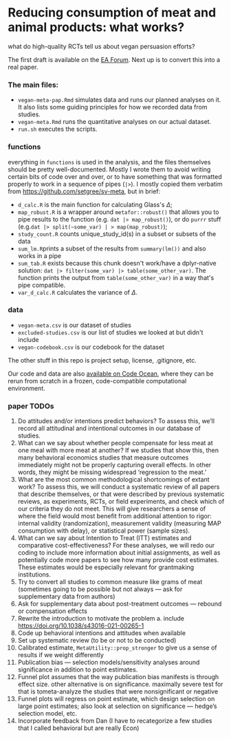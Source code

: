 # Reducing consumption of meat and animal products: what works? 

what do high-quality RCTs tell us about vegan persuasion efforts?

The first draft is available on the [EA Forum](https://forum.effectivealtruism.org/posts/k9qqGZtmWz3x4yaaA/environmental-and-health-appeals-are-the-most-effective). Next up is to convert this into a real paper.

### The main files:

  * `vegan-meta-pap.Rmd` simulates data and runs our planned analyses on it. It also lists some guiding principles for how we recorded data from studies.
  * `vegan-meta.Rmd` runs the quantitative analyses on our actual dataset.
  * `run.sh` executes the scripts.

### functions
everything in `functions` is used in the analysis, and the files themselves should be pretty well-documented. Mostly I wrote them to avoid writing certain bits of code over and over, or to have something that was formatted properly to work in a sequence of pipes (`|>`). I mostly copied them verbatim from https://github.com/setgree/sv-meta, but in brief:
  * `d_calc.R` is the main function for calculating Glass's $\Delta$;
  * `map_robust.R` is a wrapper around `metafor::robust()` that allows you to pipe results to the function (e.g. `dat |> map_robust()`), or do `purrr` stuff (e.g.`dat |> split(~some_var) | > map(map_robust)`);
  * `study_count.R` counts unique_study_id(s) in a subset or subsets of the data 
  * `sum_lm.R`prints a subset of the results from `summary(lm())` and also works in a pipe
  * `sum_tab.R` exists because this chunk doesn't work/have a dplyr-native solution:  `dat |> filter(some_var) |> table(some_other_var)`. The function prints the output from `table(some_other_var)` in a way that's pipe compatible.
  * `var_d_calc.R` calculates the variance of $\Delta$.
  
### data
  * `vegan-meta.csv`  is our dataset of studies
  * `excluded-studies.csv` is our list of studies we looked at but didn't include
  * `vegan-codebook.csv` is our codebook for the dataset
  
The other stuff in this repo is project setup, license, .gitignore, etc. 

Our code and data are also [available on Code Ocean](https://doi.org/10.24433/CO.6020578.v1), where they can be rerun from scratch in a frozen, code-compatible computational environment.

### paper TODOs
1. Do attitudes and/or intentions predict behaviors? To assess this, we’ll record all attitudinal and intentional outcomes in our database of studies.
2. What can we say about whether people compensate for less meat at one meal with more meat at another? If we studies that show this, then many behavioral economics studies that measure outcomes immediately might not be properly capturing overall effects. In other words, they might be missing widespread ‘regression to the meat.’
3. What are the most common methodological shortcomings of extant work? To assess this, we will conduct a systematic review of all papers that describe themselves, or that were described by previous systematic reviews, as experiments, RCTs, or field experiments, and check which of our criteria they do not meet. This will give researchers a sense of where the field would most benefit from additional attention to rigor: internal validity (randomization), measurement validity (measuring MAP consumption with delay), or statistical power (sample sizes). 
4. What can we say about Intention to Treat (ITT) estimates and comparative cost-effectiveness? For these analyses, we will redo our coding to include more information about initial assignments, as well as potentially code more papers to see how many provide cost estimates. These estimates would be especially relevant for grantmaking institutions. 
5. Try to convert all studies to common measure like grams of meat (sometimes going to be possible but not always — ask for supplementary data from authors)
6. Ask for supplementary data about post-treatment outcomes — rebound or compensation effects
7. Rewrite the introduction to motivate the problem
  a. include https://doi.org/10.1038/s43016-021-00265-1
8. Code up behavioral intentions and attitudes when available 
9. Set up systematic review (to be or not to be conducted) 
10. Calibrated estimate, `MetaUtility::prop_stronger` to give us a sense of results if we weight differently 
7. Publication bias — selection models/sensitivity analyses around significance in addition to point estimates.
8. Funnel plot assumes that the way publication bias manifests is through effect size. other alternative is on significance. maximally severe test for that is tometa-analyze the studies that were nonsignificant or negative
9. Funnel plots will regress on point estimate, which design selection on large point estimates; also look at selection on significance — hedge’s selection model, etc.
10. Incorporate feedback from Dan (I have to recategorize a few studies that I called behavioral but are really Econ)
